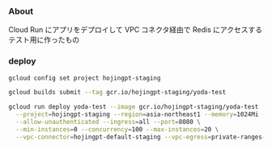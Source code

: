 ### About
Cloud Run にアプリをデプロイして VPC コネクタ経由で Redis にアクセスするテスト用に作ったもの

### deploy

```bash
gcloud config set project hojingpt-staging

gcloud builds submit --tag gcr.io/hojingpt-staging/yoda-test

gcloud run deploy yoda-test --image gcr.io/hojingpt-staging/yoda-test  \
  --project=hojingpt-staging --region=asia-northeast1 --memory=1024Mi --cpu=1 --timeout=300 \
  --allow-unauthenticated --ingress=all --port=8080 \
  --min-instances=0 --concurrency=100 --max-instances=20 \
  --vpc-connector=hojingpt-default-staging --vpc-egress=private-ranges-only
```